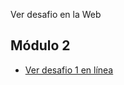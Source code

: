 ﻿Ver desafio en la Web

 ## Módulo 2
 - [Ver desafio 1 en línea](https://wbravoanoni.github.io/desafiolatam/modulo2/desafio1/)
